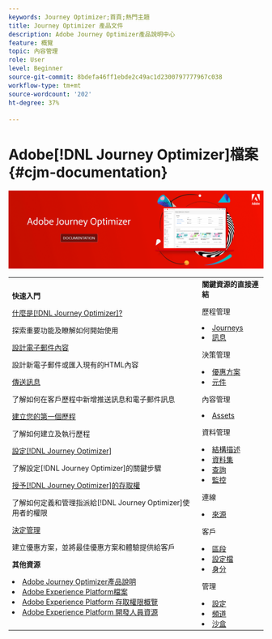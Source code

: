 ```yaml
---
keywords: Journey Optimizer;首頁;熱門主題
title: Journey Optimizer 產品文件
description: Adobe Journey Optimizer產品說明中心
feature: 概覽
topic: 內容管理
role: User
level: Beginner
source-git-commit: 8bdefa46ff1ebde2c49ac1d2300797777967c038
workflow-type: tm+mt
source-wordcount: '202'
ht-degree: 37%

---
```


# Adobe[!DNL Journey Optimizer]檔案 {#cjm-documentation}

![](using/assets/do-not-localize/banner-cjm.png)


<table style="table-layout:fixed">
<tr>
  <td>
    <div><strong>快速入門</strong>
    </div>
    <p>
    <em></em>
    <p>
    <div>
      <a href="using/get-started.md">什麼是[!DNL Journey Optimizer]?</a>
    </div>
    <p>探索重要功能及瞭解如何開始使用
    <p>
    <div>
      <a href="using/design-emails.md">設計電子郵件內容</a>
    </div>
    <p>
    設計新電子郵件或匯入現有的HTML內容
    <p>
    <div>
      <a href="using/building-journeys/journeys-message.md">傳送訊息</a>
    </div>
    <p>了解如何在客戶歷程中新增推送訊息和電子郵件訊息
    <p>
    <div>
    <a href="using/building-journeys/journeys-uc.md">建立您的第一個歷程</a>
    </div>
    <p>了解如何建立及執行歷程
    <p>
    <div>
    <a href="using/configuration/get-started-configuration.md">設定[!DNL Journey Optimizer]</a>
    </div>
    <p>了解設定[!DNL Journey Optimizer]的關鍵步驟
    <p>
    <div>
    <a href="using/administration/permissions-overview.md">授予[!DNL Journey Optimizer]的存取權</a>
    </div>
    <p>了解如何定義和管理指派給[!DNL Journey Optimizer]使用者的權限
    <p>
    <div>
    <a href="using/offers/get-started/starting-offer-decisioning.md">決定管理</a>
    </div>
    <p>建立優惠方案，並將最佳優惠方案和體驗提供給客戶
    <p>
    <p>
    <div><strong>其他資源</strong>
    </div>
    <p>
    <p>
    <div>
    <li>
      <a href="https://helpx.adobe.com/legal/product-descriptions/adobe-journey-optimizer.html" target="_blank">Adobe Journey Optimizer產品說明</a>
    </li>
    </div>
    <div>
    <li>
      <a href="https://experienceleague.adobe.com/docs/experience-platform/landing/home.html?lang=zh-Hant" target="_blank">Adobe Experience Platform檔案</a>
    </li>
    </div>
      <div>
      <li>
      <a href="https://experienceleague.adobe.com/docs/experience-platform/access-control/home.html?lang=zh-Hant" target="_blank">Adobe Experience Platform 存取權限概覽</a>
    </li>
    </div>
      <div>
      <li>
      <a href="https://www.adobe.com/tw/experience-platform/documentation-and-developer-resources.html" target="_blank">Adobe Experience Platform 開發人員資源</a>
    </li>
    </div>
  </td>
   <td>
   <div><strong>關鍵資源的直接連結</strong>
    </div>
    <p>
    <em></em>
    <p>
    <p>歷程管理</p>
    <li>
      <a href="using/building-journeys/journey-gs.md">Journeys</a>
    </li>
    <li>
      <a href="using/create-message.md">訊息</a>
    </li>
    <p>
    <p>決策管理</p>
    <li>
      <a href="using/offers/get-started/starting-offer-decisioning.md">優惠方案</a>
    </li>
     <li>
      <a href="using/offers/offer-library/key-steps.md">元件</a>
    </li>
    <p>
    <p>內容管理</p>
    <li>
      <a href="using/assets-essentials.md">Assets</a>
    </li>
    <p>
    <p>資料管理</p>
    <li>
      <a href="using/get-started-schemas.md">結構描述</a>
    </li>
     <li>
      <a href="using/get-started-datasets.md">資料集</a>
    </li>
        <li>
      <a href="using/get-started-queries.md">查詢</a>
    </li>
     <li>
      <a href="https://experienceleague.adobe.com/docs/experience-platform/ingestion/quality/monitor-data-ingestion.html?lang=zh-Hant" target="_blank">監控</a>
    </li>
    <p>
    <p>連線</p>
    <li>
      <a href="using/get-started-sources.md">來源</a>
    </li>
    <p>
    <p>客戶</p>
    <li>
      <a href="using/segment/about-segments.md">區段</a>
    </li>
     <li>
      <a href="using/get-started-profiles.md">設定檔</a>
    </li>
    <li>
      <a href="using/get-started-identity.md">身分</a>
    </li>
    <p>
    <p>管理</p>
    <li>
      <a href="using/configuration/about-data-sources-events-actions.md">設定</a>
    </li>
    <li>
      <a href="using/configuration/get-started-configuration.md">頻道</a>
    </li>
     <li>
      <a href="using/administration/sandboxes.md">沙盒</a>
    </li>
  </td>
</tr>
</table>
